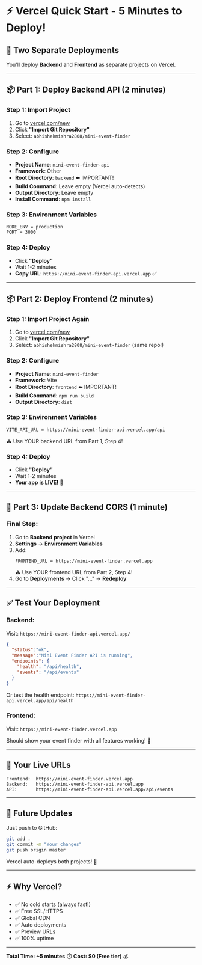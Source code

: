 # ⚡ Vercel Quick Start - 5 Minutes to Deploy!

## 🎯 Two Separate Deployments

You'll deploy **Backend** and **Frontend** as separate projects on Vercel.

---

## 📦 Part 1: Deploy Backend API (2 minutes)

### Step 1: Import Project
1. Go to [vercel.com/new](https://vercel.com/new)
2. Click **"Import Git Repository"**
3. Select: `abhishekmishra2808/mini-event-finder`

### Step 2: Configure
- **Project Name**: `mini-event-finder-api`
- **Framework**: Other
- **Root Directory**: `backend` ⬅️ IMPORTANT!
- **Build Command**: Leave empty (Vercel auto-detects)
- **Output Directory**: Leave empty
- **Install Command**: `npm install`

### Step 3: Environment Variables
```
NODE_ENV = production
PORT = 3000
```

### Step 4: Deploy
- Click **"Deploy"**
- Wait 1-2 minutes
- **Copy URL**: `https://mini-event-finder-api.vercel.app` ✅

---

## 📦 Part 2: Deploy Frontend (2 minutes)

### Step 1: Import Project Again
1. Go to [vercel.com/new](https://vercel.com/new)
2. Click **"Import Git Repository"**
3. Select: `abhishekmishra2808/mini-event-finder` (same repo!)

### Step 2: Configure
- **Project Name**: `mini-event-finder`
- **Framework**: Vite
- **Root Directory**: `frontend` ⬅️ IMPORTANT!
- **Build Command**: `npm run build`
- **Output Directory**: `dist`

### Step 3: Environment Variables
```
VITE_API_URL = https://mini-event-finder-api.vercel.app/api
```
⚠️ Use YOUR backend URL from Part 1, Step 4!

### Step 4: Deploy
- Click **"Deploy"**
- Wait 1-2 minutes
- **Your app is LIVE!** 🎉

---

## 🔄 Part 3: Update Backend CORS (1 minute)

### Final Step:
1. Go to **Backend project** in Vercel
2. **Settings** → **Environment Variables**
3. Add:
   ```
   FRONTEND_URL = https://mini-event-finder.vercel.app
   ```
   ⚠️ Use YOUR frontend URL from Part 2, Step 4!
4. Go to **Deployments** → Click "..." → **Redeploy**

---

## ✅ Test Your Deployment

### Backend:
Visit: `https://mini-event-finder-api.vercel.app/`
```json
{
  "status":"ok",
  "message":"Mini Event Finder API is running",
  "endpoints": {
    "health": "/api/health",
    "events": "/api/events"
  }
}
```

Or test the health endpoint: `https://mini-event-finder-api.vercel.app/api/health`

### Frontend:
Visit: `https://mini-event-finder.vercel.app`

Should show your event finder with all features working! 🎊

---

## 🎯 Your Live URLs

```
Frontend:  https://mini-event-finder.vercel.app
Backend:   https://mini-event-finder-api.vercel.app
API:       https://mini-event-finder-api.vercel.app/api/events
```

---

## 🚀 Future Updates

Just push to GitHub:
```bash
git add .
git commit -m "Your changes"
git push origin master
```

Vercel auto-deploys both projects! 🎉

---

## ⚡ Why Vercel?

- ✅ No cold starts (always fast!)
- ✅ Free SSL/HTTPS
- ✅ Global CDN
- ✅ Auto deployments
- ✅ Preview URLs
- ✅ 100% uptime

---

**Total Time: ~5 minutes** ⏱️
**Cost: $0 (Free tier)** 💰
